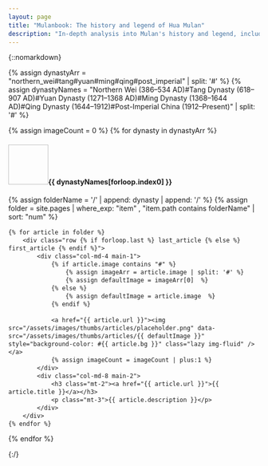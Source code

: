 ```yaml
---
layout: page
title: "Mulanbook: The history and legend of Hua Mulan"
description: "In-depth analysis into Mulan's history and legend, including research on numerous retellings and historical references written over the past 1,500 years."
---
```


{::nomarkdown}

{% assign dynastyArr = "northern_wei#tang#yuan#ming#qing#post_imperial" | split: '#' %}
{% assign dynastyNames = "Northern Wei (386&ndash;534 AD)#Tang Dynasty (618&ndash;907 AD)#Yuan Dynasty (1271&ndash;1368 AD)#Ming Dynasty (1368&ndash;1644 AD)#Qing Dynasty (1644&ndash;1912)#Post-Imperial China (1912&ndash;Present)" | split: '#' %}


{% assign imageCount = 0 %}
{% for dynasty in dynastyArr %}
	<h4 class="heading text-left mb-5"><img data-src="/assets/images/thumbs/dynasties/{{ dynasty }}.jpg" width="80" height="80" class="lazy">{{ dynastyNames[forloop.index0] }}</h4>
	{% assign folderName = '/' | append: dynasty | append: '/' %}
	{% assign folder = site.pages | where_exp: "item" , "item.path contains folderName" | sort: "num" %}

	{% for article in folder %}
		<div class="row {% if forloop.last %} last_article {% else %} first_article {% endif %}">
			<div class="col-md-4 main-1">
				{% if article.image contains "#" %}
					{% assign imageArr = article.image | split: '#' %}
					{% assign defaultImage = imageArr[0]  %}
				{% else %}
					{% assign defaultImage = article.image  %}
				{% endif %}

				<a href="{{ article.url }}"><img src="/assets/images/thumbs/articles/placeholder.png" data-src="/assets/images/thumbs/articles/{{ defaultImage }}" style="background-color: #{{ article.bg }}" class="lazy img-fluid" /></a>
				{% assign imageCount = imageCount | plus:1 %}
			</div>
			<div class="col-md-8 main-2">
				<h3 class="mt-2"><a href="{{ article.url }}">{{ article.title }}</a></h3>
				<p class="mt-3">{{ article.description }}</p>
			</div>
		</div>
	{% endfor %}
{% endfor %}

<!--<script type="text/javascript" src="https://cdn.jsdelivr.net/npm/vanilla-lazyload@12.0.0/dist/lazyload.min.js" onload="var lazyLoadInstance=new LazyLoad({elements_selector:'.lazy'});"></script>-->
{:/}
